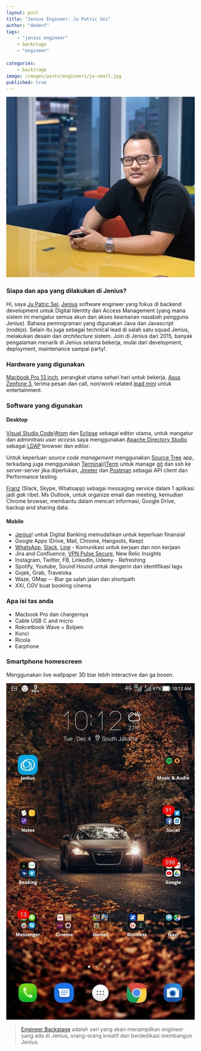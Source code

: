 ```yaml
---
layout: post
title: "Jenius Engineer: Ju Patric Sei"
author: "dedenf"
tags:
    - "jenius engineer"
    - backstage
    - "engineer"

categories: 
    - backstage
image: /images/posts/engineers/ju-small.jpg
published: true
---
```


[![Ju Patric Sei](/images/posts/engineers/ju-small.jpg)](/images/posts/engineers/ju-large.jpg)
### Siapa dan apa yang dilakukan di Jenius?
Hi, saya [Ju Patric Sei](https://github.com/jupatric), [Jenius](https://www.jenius.com) software engineer yang fokus di backend development untuk Digital Identity dan Access Management (yang mana sistem ini mengatur semua akun dan akses keamanan nasabah pengguna Jenius). Bahasa pemrograman yang digunakan Java dan Javascript (nodejs). Selain itu juga sebagai technical lead di salah satu squad Jenius, melakukan desain dan *architecture* sistem.
Join di Jenius dari 2015, banyak pengalaman menarik di Jenius selama bekerja, mulai dari development, deployment, maintenance sampai party!.
<!-- more -->
### Hardware yang digunakan
[Macbook Pro 13 inch](https://www.apple.com/id/macbook-pro/specs/), perangkat utama sehari hari untuk bekerja, [Asus Zenfone 3](https://www.asus.com/id/Phone/ZenFone-3-ZE552KL/), terima pesan dan call, non/work related [Ipad mini](https://en.wikipedia.org/wiki/IPad_Mini) untuk entertainment.

### Software yang digunakan
#### Desktop
[Visual Studio Code](https://code.visualstudio.com/)/[Atom](https://atom.io/) dan [Eclipse](https://eclipse.org/) sebagai editor utama, untuk mangatur dan adminitrasi *user access* saya menggunakan [Apache Directory Studio](https://directory.apache.org/studio/) sebagai [LDAP](https://en.wikipedia.org/wiki/Lightweight_Directory_Access_Protocol) browser dan editor.

Untuk keperluan *source code management* menggunakan [Source Tree](https://www.sourcetreeapp.com/) app, terkadang juga menggunakan [Terminal](https://en.wikipedia.org/wiki/Terminal_(macOS))/[iTerm](https://www.iterm2.com/) untuk manage [git](https://git-scm.com/) dan ssh ke server-server jika diperlukan, [Jmeter](https://jmeter.apache.org/) dan [Postman](https://www.getpostman.com/) sebagai API client dan Performance testing.

[Franz](https://meetfranz.com/) (Slack, Skype, Whatsapp) sebagai messaging service dalam 1 aplikasi jadi *gak* ribet. Ms Outlook, untuk organize email dan meeting, kemudian Chrome browser, membantu dalam mencari informasi, Google Drive, backup and sharing data.

#### Mobile
- [Jenius](https://app.appsflyer.com/com.btpn.dc?pid=jenius.com&c=2018HomePage-BannerApplikasiKartu&af_sub1=57fe7e1d-15b9-467f-bd9e-8ee0c6936ae2)! untuk Digital Banking memudahkan untuk keperluan finansial
- Google Apps (Drive, Mail, Chrome, Hangouts, Keep)
- [WhatsApp](https://whatsapp.com/), [Slack](https://slack.com/), [Line](https://line.me/) - Komunikasi untuk kerjaan dan non kerjaan
- Jira and Confluence, [VPN Pulse Secure](https://www.pulsesecure.net/connect-secure/), New Relic Insights
- Instagram, Twitter, FB, LinkedIn, Udemy - Refreshing
- Spotify, Youtube, Sound Hound untuk dengerin dan identifikasi lagu
- Gojek, Grab, Traveloka
- Waze, GMap -- Biar ga salah jalan dan shortpath
- XXI, CGV buat booking cinema
 
### Apa isi tas anda
- Macbook Pro dan chargernya
- Cable USB C and micro
- Rokcetbook Wave + Bolpen
- Kunci
- Ricola
- Earphone

### Smartphone homescreen
Menggunakan live wallpaper 3D biar lebih interactive dan ga bosen.

[![Ju Patric Sei Homescreen](/images/posts/engineers/ju-hr-small.jpeg)](/images/posts/engineers/ju-hr-large.jpeg)


>[Engineer Backstage](/categories/engineer/) adalah seri yang akan menampilkan _engineer_  yang ada di Jenius, orang-orang kreatif dan berdedikasi membangun Jenius.
